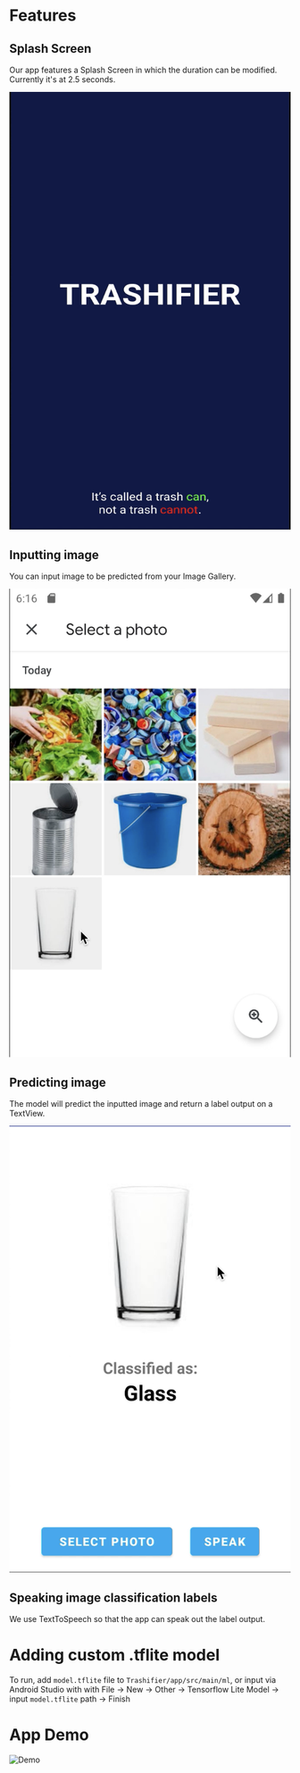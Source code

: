# Features

## Splash Screen

Our app features a Splash Screen in which the duration can be modified. Currently it's at 2.5 seconds.

![Splash Screen](https://github.com/christianbennett/C22-PC405_Capstone-Project/blob/main/Assets/splash.png)

## Inputting image

You can input image to be predicted from your Image Gallery.

![Input Image Screen](https://github.com/christianbennett/C22-PC405_Capstone-Project/blob/main/Assets/image.png)

## Predicting image

The model will predict the inputted image and return a label output on a TextView.

![Prediction Screen](https://github.com/christianbennett/C22-PC405_Capstone-Project/blob/main/Assets/predict.png)

## Speaking image classification labels

We use TextToSpeech so that the app can speak out the label output.

# Adding custom .tflite model

To run, add `model.tflite` file to `Trashifier/app/src/main/ml`, or input via Android Studio with with File -> New -> Other -> Tensorflow Lite Model -> input `model.tflite` path -> Finish

# App Demo

![Demo](https://github.com/christianbennett/C22-PC405_Capstone-Project/blob/main/Assets/demo.gif)
